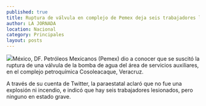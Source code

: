 ```yaml
---
published: true
title: Ruptura de válvula en complejo de Pemex deja seis trabajadores lesionados
author: LA JORNADA
location: Nacional
category: Principales
layout: posts
---
```


![](http://i.imgur.com/HSdZogJm.jpg)México, DF. Petróleos Mexicanos (Pemex) dio a conocer que se suscitó la ruptura de una válvula de la bomba de agua del área de servicios auxiliares, en el complejo petroquímica Cosoleacaque, Veracruz.

A través de su cuenta de Twitter, la paraestatal aclaró que no fue una explosión ni incendio, e indicó que hay seis trabajadores lesionados, pero ninguno en estado grave.
